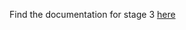 Find the documentation for stage 3 [here](https://exposnitc.github.io/expos-docs/roadmap/stage-03/)
